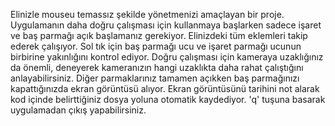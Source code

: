 Elinizle mouseu temassız şekilde yönetmenizi amaçlayan bir proje.
Uygulamanın daha doğru çalışması için kullanmaya başlarken sadece işaret ve baş parmağı açık başlamanız gerekiyor.
Elinizdeki tüm eklemleri takip ederek çalışıyor.
Sol tık için baş parmağı ucu ve işaret parmağı ucunun birbirine yakınlığını kontrol ediyor.
Doğru çalışması için kameraya uzaklığınız da önemli, deneyerek kameranızın hangi uzaklıkta daha rahat çalıştığını anlayabilirsiniz.
Diğer parmaklarınız tamamen açıkken baş parmağınızı kapattığınızda ekran görüntüsü alıyor.
Ekran görüntüsünü tarihini not alarak kod içinde belirttiğiniz dosya yoluna otomatik kaydediyor.
'q' tuşuna basarak uygulamadan çıkış yapabilirsiniz.
